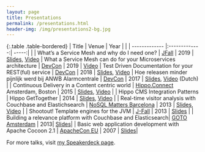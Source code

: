 ```yaml
---
layout: page
title: Presentations
permalink: /presentations.html
header-img: /img/presentations2-bg.jpg
---
```


{:.table .table-bordered}
| Title        | Venue           | Year  |  |
| ------------- |:-------------:| -----:| |
| What’s a Service Mesh and why do I need one? | [JFall](https://jfall.nl) | 2019 | <a href="https://www.slideshare.net/jreijn/whats-a-service-mesh-and-why-do-i-need-one">Slides</a>, <a href="https://youtu.be/NiQ57yOmzOE">Video</a>
| What a Service Mesh can do for your Microservices architecture | [DevCon](https://devcon.luminis.eu) | 2019 | <a href="https://www.youtube.com/watch?v=-d34WQoIeVA">Video</a>
| Test Driven Documentation for your REST(ful) service | [DevCon](https://devcon.luminis.eu) | 2018 | <a href="https://www.slideshare.net/jreijn/testdriven-development-for-your-restful-service" title="Test Driven Development for your REST(ful) service">Slides</a>, <a href="https://www.youtube.com/watch?v=3NT_Wql8wMg">Video</a>
| Hoe releasen minder pijnlijk werd bij ANWB Alarmcentrale      | [DevCon](https://devcon.luminis.eu) | 2017 | <a href="//www.slideshare.net/jreijn/hoe-releasen-minder-pijnlijk-werd-bij-de-anwb-alarmcentrale-79301666" title="Hoe releasen minder pijnlijk werd bij ANWB Alarmcentrale" target="_blank">Slides</a>, <a href="https://www.youtube.com/watch?v=jxyO4l9fsWQ">Video</a> (Dutch) |
| Continuous Delivery in a Content centric world | [Hippo.Connect](http://events.bloomreach.com/connect) Amsterdam, Boston | 2015 | <a href="https://www.slideshare.net/jreijn/continuous-delivery-in-a-content-centric-world">Slides</a>, <a href="https://vimeo.com/147839586">Video</a> |
| Hippo CMS Integration Patterns      | Hippo GetTogether  |   2014 | <a href="//www.slideshare.net/jreijn/hippo-cms-integration-patterns" title="Hippo CMS Integration Patterns" target="_blank">Slides</a>, <a target="_blank" href="https://vimeo.com/98282732">Video</a> |
| Real-time visitor analysis with Couchbase and Elastichsearch | [NoSQL Matters Barcelona](http://2013.nosql-matters.org/bcn/) | 2013 | <a href="//www.slideshare.net/jreijn/nosql13-bcnhippocouchbaseesfinal" title="Real-time visitor analysis with Couchbase and Elastichsearch" target="_blank">Slides</a>, <a href="https://www.youtube.com/watch?v=vmUNtiq8uR0">Video</a> |
| Shootout! Template engines for the JVM | [J-Fall](http://jfall.nl/) | 2013 | <a href="//www.slideshare.net/jreijn/comparing-templateenginesjvm" title="" target="_blank">Slides</a> |
| Building a relevance platform with Couchbase and Elasticsearch| [GOTO Amsterdam](https://gotocon.com/amsterdam-2013) | 2013| <a href="//www.slideshare.net/jreijn/gotoams-final" title="" target="_blank">Slides</a>|
| Basic web application development with Apache Cocoon 2.1 | [ApacheCon EU](https://www.apachecon.com) | 2007 | <a href="//www.slideshare.net/jreijn/apache-con-cocoonpresentation" title="" target="_blank">Slides</a>|

For more talks, visit [my Speakerdeck page](https://speakerdeck.com/jreijn).
